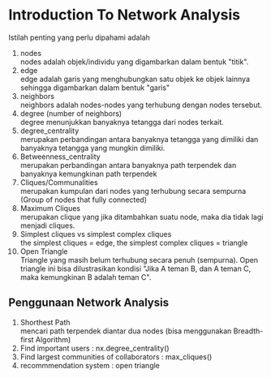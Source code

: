 # Introduction To Network Analysis
Istilah penting yang perlu dipahami adalah
1. nodes <br/>
nodes adalah objek/individu yang digambarkan dalam bentuk "titik".
2. edge <br/>
edge adalah garis yang menghubungkan satu objek ke objek lainnya sehingga digambarkan dalam bentuk "garis"
3. neighbors <br/>
neighbors adalah nodes-nodes yang terhubung dengan nodes tersebut.
4. degree (number of neighbors) <br/>
degree menunjukkan banyaknya tetangga dari nodes terkait.
5. degree_centrality <br/>
merupakan perbandingan antara banyaknya tetangga yang dimiliki dan banyaknya tetangga yang mungkin dimiliki.
6. Betweenness_centrality <br/>
merupakan perbandingan antara banyaknya path terpendek dan banyaknya kemungkinan path terpendek
7. Cliques/Communalities <br/>
merupakan kumpulan dari nodes yang terhubung secara sempurna (Group of nodes that fully connected)
8. Maximum Cliques <br/>
merupakan clique yang jika ditambahkan suatu node, maka dia tidak lagi menjadi cliques.
9. Simplest cliques vs simplest complex cliques <br/>
the simplest cliques = edge, the simplest complex cliques = triangle
10. Open Triangle <br/>
Triangle yang masih belum terhubung secara penuh (sempurna). Open triangle ini bisa dilustrasikan kondisi "Jika A teman B, dan A teman C, maka kemungkinan B adalah teman C".

## Penggunaan Network Analysis
1. Shorthest Path <br/>
mencari path terpendek diantar dua nodes (bisa menggunakan Breadth-first Algorithm)
2. Find important users : nx.degree_centrality()
3. Find largest communities of collaborators : max_cliques()
4. recommmendation system : open triangle

